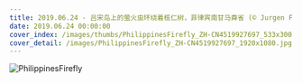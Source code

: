 ```yaml
---
title: 2019.06.24 - 吕宋岛上的萤火虫环绕着榄仁树，菲律宾南甘马粦省 (© Jurgen Freund/Minden Pictures)
date: 2019.06.24 00:00:00
cover_index: /images/thumbs/PhilippinesFirefly_ZH-CN4519927697_533x300.jpg
cover_detail: /images/PhilippinesFirefly_ZH-CN4519927697_1920x1080.jpg
---
```


![PhilippinesFirefly](/images/PhilippinesFirefly_ZH-CN4519927697_1920x1080.jpg)
